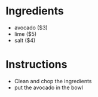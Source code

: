 # Ingredients
- avocado ($3)
- lime ($5)
- salt ($4)
# Instructions
- Clean and chop the ingredients
- put the avocado in the bowl
